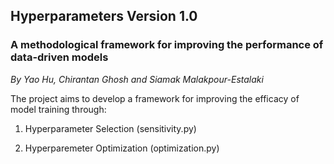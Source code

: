 ## Hyperparameters Version 1.0

### A methodological framework for improving the performance of data-driven models
*By Yao Hu, Chirantan Ghosh and Siamak Malakpour-Estalaki* 

The project aims to develop a framework for improving the efficacy of model training through:

1. Hyperparameter Selection (sensitivity.py)

2. Hyperparemeter Optimization (optimization.py)
  
  
